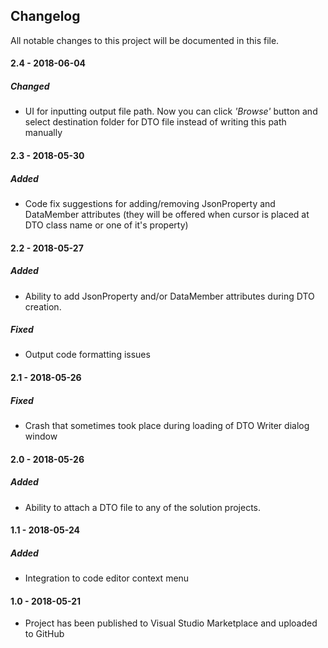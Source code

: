 ## Changelog
All notable changes to this project will be documented in this file.

#### 2.4 - 2018-06-04
##### Changed
* UI for inputting output file path. Now you can click *'Browse'* button and select destination folder for DTO file instead of writing this path manually

#### 2.3 - 2018-05-30
##### Added
* Code fix suggestions for adding/removing JsonProperty and DataMember attributes (they will be offered when cursor is placed at DTO class name or one of it's property)

#### 2.2 - 2018-05-27
##### Added
* Ability to add JsonProperty and/or DataMember attributes during DTO creation.

##### Fixed
* Output code formatting issues

#### 2.1 - 2018-05-26
##### Fixed
* Crash that sometimes took place during loading of DTO Writer dialog window

#### 2.0 - 2018-05-26
##### Added
* Ability to attach a DTO file to any of the solution projects.

#### 1.1 - 2018-05-24
##### Added
* Integration to code editor context menu

#### 1.0 - 2018-05-21
* Project has been published to Visual Studio Marketplace and uploaded to GitHub
